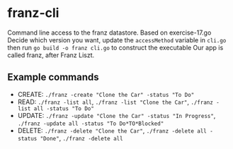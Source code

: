 # franz-cli

Command line access to the franz datastore.
Based on exercise-17.go
Decide which version you want, update the `accessMethod` variable in `cli.go` then run `go build -o franz cli.go` to construct the executable
Our app is called franz, after Franz Liszt.

## Example commands
- CREATE: `./franz -create "Clone the Car" -status "To Do"`
- READ: `./franz -list all`, `./franz -list "Clone the Car"`, `./franz -list all -status "To Do"`
- UPDATE: `./franz -update "Clone the Car" -status "In Progress"`, `./franz -update all -status "To Do*TO*Blocked"`
- DELETE: `./franz -delete "Clone the Car"`, `./franz -delete all -status "Done"`, `./franz -delete all`